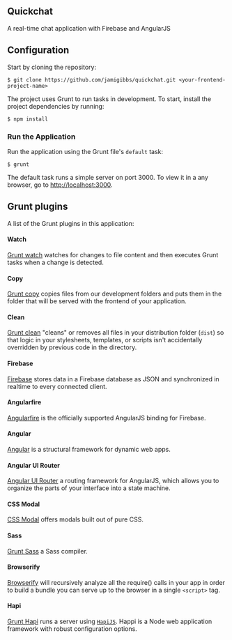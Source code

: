 ## Quickchat

A real-time chat application with Firebase and AngularJS

## Configuration

Start by cloning the repository:

```
$ git clone https://github.com/jamigibbs/quickchat.git <your-frontend-project-name>
```

The project uses Grunt to run tasks in development. To start, install the project dependencies by running:

```
$ npm install
```

### Run the Application

Run the application using the Grunt file's `default` task:

```
$ grunt
```

The default task runs a simple server on port 3000. To view it in a any browser, go to [http://localhost:3000](http://localhost:3000).

## Grunt plugins

A list of the Grunt plugins in this application:

#### Watch

[Grunt watch](https://github.com/gruntjs/grunt-contrib-watch) watches for changes to file content and then executes Grunt tasks when a change is detected.

#### Copy

[Grunt copy](https://github.com/gruntjs/grunt-contrib-copy) copies files from our development folders and puts them in the folder that will be served with the frontend of your application.

#### Clean

[Grunt clean](https://github.com/gruntjs/grunt-contrib-clean) "cleans" or removes all files in your distribution folder (`dist`) so that logic in your stylesheets, templates, or scripts isn't accidentally overridden by previous code in the directory.

#### Firebase

[Firebase](https://www.npmjs.com/package/firebase) stores data in a Firebase database as JSON and synchronized in realtime to every connected client.

#### Angularfire

[Angularfire](https://www.firebase.com/docs/web/libraries/angular/) is the officially supported AngularJS binding for Firebase.

#### Angular
[Angular](https://www.npmjs.com/package/angular) is a structural framework for dynamic web apps.

#### Angular UI Router
[Angular UI Router](https://www.npmjs.com/package/angular-ui-router) a routing framework for AngularJS, which allows you to organize the parts of your interface into a state machine.

#### CSS Modal

[CSS Modal](https://github.com/drublic/css-modal) offers modals built out of pure CSS.

#### Sass

[Grunt Sass](https://github.com/sindresorhus/grunt-sass) a Sass compiler.

#### Browserify
[Browserify](https://github.com/substack/node-browserify) will recursively analyze all the require() calls in your app in order to build a bundle you can serve up to the browser in a single `<script>` tag.

#### Hapi

[Grunt Hapi](https://github.com/athieriot/grunt-hapi) runs a server using [`HapiJS`](http://hapijs.com/). Happi is a Node web application framework with robust configuration options.
